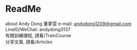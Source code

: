 # ReadMe
about Andy Dong
董夢雲
e-mail: andydong1209@gmail.com <br />
LineID/WeChat: andydong3137 <br />
有關訓練課程, 請看/TrainCourse <br />
分享文章, 請看/Articles <br />
